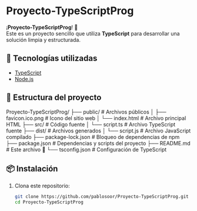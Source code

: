 # Proyecto-TypeScriptProg

¡**Proyecto-TypeScriptProg**! 🎉  
Este es un proyecto sencillo que utiliza **TypeScript** para desarrollar una solución limpia y estructurada.

## 🚀 Tecnologías utilizadas

- [TypeScript](https://www.typescriptlang.org/)  
- [Node.js](https://nodejs.org/)    

## 📂 Estructura del proyecto

Proyecto-TypeScriptProg/
├── public/               # Archivos públicos
│   ├── favicon.ico.png   # Icono del sitio web
│   └── index.html        # Archivo principal HTML
├── src/                  # Código fuente
│   └── script.ts         # Archivo TypeScript fuente
├── dist/                 # Archivos generados
│   └── script.js         # Archivo JavaScript compilado
├── package-lock.json     # Bloqueo de dependencias de npm
├── package.json          # Dependencias y scripts del proyecto
├── README.md             # Este archivo 📝
└── tsconfig.json         # Configuración de TypeScript




## 📦 Instalación

1. Clona este repositorio:  
   ```bash
   git clone https://github.com/pablosoor/Proyecto-TypeScriptProg.git
   cd Proyecto-TypeScriptProg
